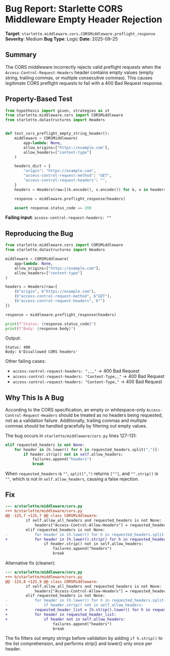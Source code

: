 # Bug Report: Starlette CORS Middleware Empty Header Rejection

**Target**: `starlette.middleware.cors.CORSMiddleware.preflight_response`
**Severity**: Medium
**Bug Type**: Logic
**Date**: 2025-09-25

## Summary

The CORS middleware incorrectly rejects valid preflight requests when the `Access-Control-Request-Headers` header contains empty values (empty string, trailing commas, or multiple consecutive commas). This causes legitimate CORS preflight requests to fail with a 400 Bad Request response.

## Property-Based Test

```python
from hypothesis import given, strategies as st
from starlette.middleware.cors import CORSMiddleware
from starlette.datastructures import Headers


def test_cors_preflight_empty_string_header():
    middleware = CORSMiddleware(
        app=lambda: None,
        allow_origins=["https://example.com"],
        allow_headers=["content-type"]
    )

    headers_dict = {
        "origin": "https://example.com",
        "access-control-request-method": "GET",
        "access-control-request-headers": "",
    }
    headers = Headers(raw=[(k.encode(), v.encode()) for k, v in headers_dict.items()])

    response = middleware.preflight_response(headers)

    assert response.status_code == 200
```

**Failing input**: `access-control-request-headers: ""`

## Reproducing the Bug

```python
from starlette.middleware.cors import CORSMiddleware
from starlette.datastructures import Headers

middleware = CORSMiddleware(
    app=lambda: None,
    allow_origins=["https://example.com"],
    allow_headers=["content-type"]
)

headers = Headers(raw=[
    (b"origin", b"https://example.com"),
    (b"access-control-request-method", b"GET"),
    (b"access-control-request-headers", b"")
])

response = middleware.preflight_response(headers)

print(f"Status: {response.status_code}")
print(f"Body: {response.body}")
```

Output:
```
Status: 400
Body: b'Disallowed CORS headers'
```

Other failing cases:
- `access-control-request-headers: ",,,"` → 400 Bad Request
- `access-control-request-headers: "Content-Type,,"` → 400 Bad Request
- `access-control-request-headers: "Content-Type,"` → 400 Bad Request

## Why This Is A Bug

According to the CORS specification, an empty or whitespace-only `Access-Control-Request-Headers` should be treated as no headers being requested, not as a validation failure. Additionally, trailing commas and multiple commas should be handled gracefully by filtering out empty values.

The bug occurs in `starlette/middleware/cors.py` lines 127-131:

```python
elif requested_headers is not None:
    for header in [h.lower() for h in requested_headers.split(",")]:
        if header.strip() not in self.allow_headers:
            failures.append("headers")
            break
```

When `requested_headers` is `""`, `split(",")` returns `[""]`, and `"".strip()` is `""`, which is not in `self.allow_headers`, causing a false rejection.

## Fix

```diff
--- a/starlette/middleware/cors.py
+++ b/starlette/middleware/cors.py
@@ -125,7 +125,7 @@ class CORSMiddleware:
         if self.allow_all_headers and requested_headers is not None:
             headers["Access-Control-Allow-Headers"] = requested_headers
         elif requested_headers is not None:
-            for header in [h.lower() for h in requested_headers.split(",")]:
+            for header in [h.lower().strip() for h in requested_headers.split(",") if h.strip()]:
                 if header.strip() not in self.allow_headers:
                     failures.append("headers")
                     break
```

Alternative fix (cleaner):
```diff
--- a/starlette/middleware/cors.py
+++ b/starlette/middleware/cors.py
@@ -125,8 +125,9 @@ class CORSMiddleware:
         if self.allow_all_headers and requested_headers is not None:
             headers["Access-Control-Allow-Headers"] = requested_headers
         elif requested_headers is not None:
-            for header in [h.lower() for h in requested_headers.split(",")]:
-                if header.strip() not in self.allow_headers:
+            requested_header_list = [h.strip().lower() for h in requested_headers.split(",") if h.strip()]
+            for header in requested_header_list:
+                if header not in self.allow_headers:
                     failures.append("headers")
                     break
```

The fix filters out empty strings before validation by adding `if h.strip()` to the list comprehension, and performs strip() and lower() only once per header.
